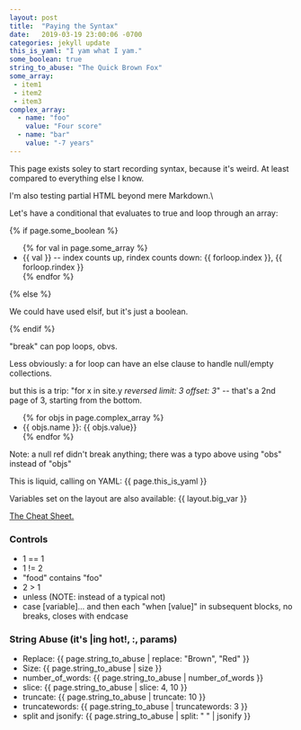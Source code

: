 ```yaml
---
layout: post
title:  "Paying the Syntax"
date:   2019-03-19 23:00:06 -0700
categories: jekyll update
this_is_yaml: "I yam what I yam."
some_boolean: true
string_to_abuse: "The Quick Brown Fox"
some_array:
 - item1
 - item2
 - item3
complex_array:
  - name: "foo"
    value: "Four score"
  - name: "bar"
    value: "-7 years"
---
```


<p>This page exists soley to start recording syntax, because it's weird. At least compared to everything else I know.</p>

<p>I'm also testing partial HTML beyond mere Markdown.\</p>

<p>Let's have a conditional that evaluates to true and loop through an array:</p>
{% if page.some_boolean %}
<ul>
    {% for val in page.some_array %}
    <li>{{ val }} -- index counts up, rindex counts down: {{ forloop.index }}, {{ forloop.rindex }}</li>
    {% endfor %}
</ul>
{% else %}
<p>We could have used elsif, but it's just a boolean.</p>
{% endif %}

<p>"break" can pop loops, obvs.</p>
<p>Less obviously: a for loop can have an else clause to handle null/empty collections.</p>
<p>but this is a trip: "for x in site.y <em>reversed limit: 3 offset: 3</em>" -- that's a 2nd page of 3, starting from the bottom.</p>

<ul>
{% for objs in page.complex_array %}
<li>{{ objs.name }}: {{ objs.value}}</li>
{% endfor %}
</ul>
<p>Note: a null ref didn't break anything; there was a typo above using "obs" instead of "objs"</p>
<p>This is liquid, calling on YAML: {{ page.this_is_yaml }}</p>
<p>Variables set on the layout are also available: {{ layout.big_var }}</p>

<p><a href="https://learn.cloudcannon.com/jekyll-cheat-sheet/">The Cheat Sheet.</a></p>

<h3>Controls</h3>
<ul>
<li>1 == 1</li>
<li>1 != 2</li>
<li>"food" contains "foo"</li>
<li>2 > 1</li>
<li>unless (NOTE: instead of a typical not)</li>
<li>case [variable]... and then each "when [value]" in subsequent blocks, no breaks, closes with endcase</li>
</ul>

<h3>String Abuse (it's |ing hot!, :, params)</h3>
<ul>
<li>Replace: {{ page.string_to_abuse | replace: "Brown", "Red" }}</li>
<li>Size: {{ page.string_to_abuse | size }}</li>
<li>number_of_words: {{ page.string_to_abuse | number_of_words }}</li>
<li>slice: {{ page.string_to_abuse | slice: 4, 10 }}</li>
<li>truncate: {{ page.string_to_abuse | truncate: 10 }}</li>
<li>truncatewords: {{ page.string_to_abuse | truncatewords: 3 }}</li>
<li>split and jsonify: {{ page.string_to_abuse | split: " " | jsonify }}</li>
</ul>